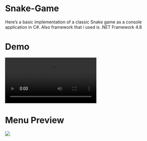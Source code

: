 # Snake-Game
 Here’s a basic implementation of a classic Snake game as a console application in C#.
 Also framework that i used is .NET Framework 4.8


<h1>Demo</h1>
<video src="https://github.com/user-attachments/assets/e7bb45d2-256d-4331-a866-cfced4301034" loop></video>



<h1>Menu Preview</h1>
<image src="https://github.com/user-attachments/assets/6e6254d3-c49c-4b1c-826e-f91681f75252"></image>

